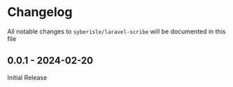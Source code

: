 # Changelog

All notable changes to `syberisle/laravel-scribe` will be documented in this file

## 0.0.1 - 2024-02-20

Initial Release
